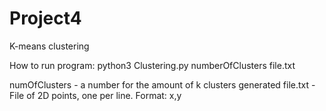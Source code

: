 # Project4
K-means clustering

How to run program: python3 Clustering.py numberOfClusters file.txt

numOfClusters - a number for the amount of k clusters generated
file.txt - File of 2D points, one per line. Format: x,y
